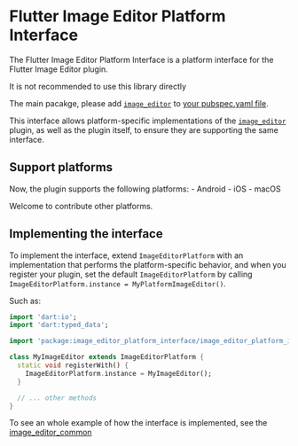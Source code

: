 # Flutter Image Editor Platform Interface

The Flutter Image Editor Platform Interface is a platform interface for the Flutter Image Editor plugin.

It is not recommended to use this library directly

The main pacakge, please add [`image_editor`][image_editor] to [your pubspec.yaml file](https://flutter.dev/platform-plugins/).

This interface allows platform-specific implementations of the [`image_editor`][image_editor] plugin, as well as the plugin itself, to ensure they are supporting the same interface.

## Support platforms

Now, the plugin supports the following platforms:
    - Android
    - iOS
    - macOS

Welcome to contribute other platforms.

## Implementing the interface

To implement the interface, extend `ImageEditorPlatform` with an implementation that performs the platform-specific behavior, and when you register your plugin, set the default `ImageEditorPlatform` by calling `ImageEditorPlatform.instance = MyPlatformImageEditor()`.

Such as:

```dart
import 'dart:io';
import 'dart:typed_data';

import 'package:image_editor_platform_interface/image_editor_platform_interface.dart';

class MyImageEditor extends ImageEditorPlatform {
  static void registerWith() {
    ImageEditorPlatform.instance = MyImageEditor();
  }

  // ... other methods
}
```

To see an whole example of how the interface is implemented, see the [image_editor_common][]

[image_editor_common]: https://pub.dev/packages/image_editor_common
[image_editor]: https://pub.dev/packages/image_editor
